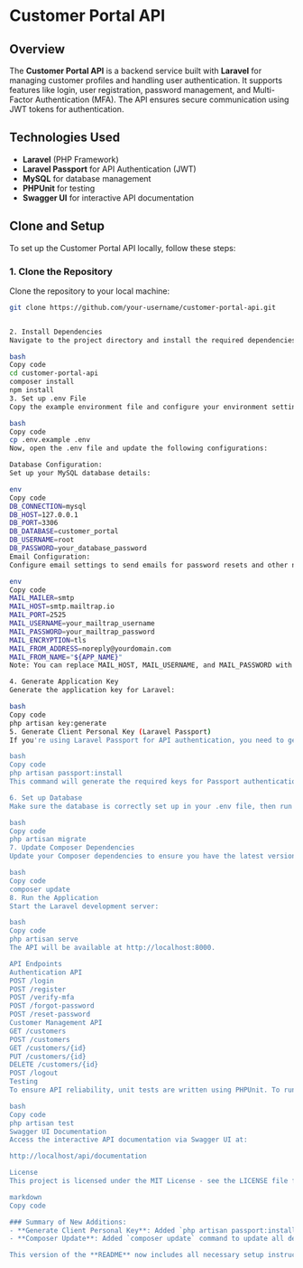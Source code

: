 # Customer Portal API

## Overview
The **Customer Portal API** is a backend service built with **Laravel** for managing customer profiles and handling user authentication. It supports features like login, user registration, password management, and Multi-Factor Authentication (MFA). The API ensures secure communication using JWT tokens for authentication.

## Technologies Used
- **Laravel** (PHP Framework)
- **Laravel Passport** for API Authentication (JWT)
- **MySQL** for database management
- **PHPUnit** for testing
- **Swagger UI** for interactive API documentation

## Clone and Setup

To set up the Customer Portal API locally, follow these steps:

### 1. Clone the Repository
Clone the repository to your local machine:

```bash
git clone https://github.com/your-username/customer-portal-api.git


2. Install Dependencies
Navigate to the project directory and install the required dependencies:

bash
Copy code
cd customer-portal-api
composer install
npm install
3. Set up .env File
Copy the example environment file and configure your environment settings:

bash
Copy code
cp .env.example .env
Now, open the .env file and update the following configurations:

Database Configuration:
Set up your MySQL database details:

env
Copy code
DB_CONNECTION=mysql
DB_HOST=127.0.0.1
DB_PORT=3306
DB_DATABASE=customer_portal
DB_USERNAME=root
DB_PASSWORD=your_database_password
Email Configuration:
Configure email settings to send emails for password resets and other notifications:

env
Copy code
MAIL_MAILER=smtp
MAIL_HOST=smtp.mailtrap.io
MAIL_PORT=2525
MAIL_USERNAME=your_mailtrap_username
MAIL_PASSWORD=your_mailtrap_password
MAIL_ENCRYPTION=tls
MAIL_FROM_ADDRESS=noreply@yourdomain.com
MAIL_FROM_NAME="${APP_NAME}"
Note: You can replace MAIL_HOST, MAIL_USERNAME, and MAIL_PASSWORD with the credentials from your email service provider (e.g., Mailgun, SendGrid, etc.).

4. Generate Application Key
Generate the application key for Laravel:

bash
Copy code
php artisan key:generate
5. Generate Client Personal Key (Laravel Passport)
If you're using Laravel Passport for API authentication, you need to generate the personal access client key:

bash
Copy code
php artisan passport:install
This command will generate the required keys for Passport authentication and create the client ID and secret used for authentication.

6. Set up Database
Make sure the database is correctly set up in your .env file, then run the migrations to set up the database schema:

bash
Copy code
php artisan migrate
7. Update Composer Dependencies
Update your Composer dependencies to ensure you have the latest versions of the packages:

bash
Copy code
composer update
8. Run the Application
Start the Laravel development server:

bash
Copy code
php artisan serve
The API will be available at http://localhost:8000.

API Endpoints
Authentication API
POST /login
POST /register
POST /verify-mfa
POST /forgot-password
POST /reset-password
Customer Management API
GET /customers
POST /customers
GET /customers/{id}
PUT /customers/{id}
DELETE /customers/{id}
POST /logout
Testing
To ensure API reliability, unit tests are written using PHPUnit. To run the tests, use the following command:

bash
Copy code
php artisan test
Swagger UI Documentation
Access the interactive API documentation via Swagger UI at:

http://localhost/api/documentation

License
This project is licensed under the MIT License - see the LICENSE file for details.

markdown
Copy code

### Summary of New Additions:
- **Generate Client Personal Key**: Added `php artisan passport:install` to generate Passport client keys.
- **Composer Update**: Added `composer update` command to update all dependencies.

This version of the **README** now includes all necessary setup instructions, including key generation and Composer updates.